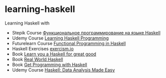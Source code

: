 # learning-haskell
Learning Haskell with

* Stepik Course [Функциональное программирование на языке Haskell](https://stepik.org/course/75)
* Udemy Course [Learning Haskell Programming](https://www.udemy.com/learning-haskell-programming/)
* Futurelearn Course [Functional Programming in Haskell](https://www.futurelearn.com/courses/functional-programming-haskell/)
* Haskell Exercises [exercism.io](http://exercism.io/languages/haskell/about)
* Book [Learn you a Haskell for great good](http://learnyouahaskell.com/)
* Book [Real World Haskell](http://book.realworldhaskell.org/read/)
* Book [Get Programming with Haskell](https://livebook.manning.com/#!/book/get-programming-with-haskell)
* Udemy Course [Haskell: Data Analysis Made Easy](https://www.udemy.com/haskell-data-analysis-made-easy)
